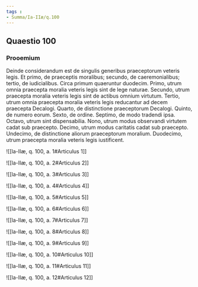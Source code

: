 ```yaml
---
tags : 
- Summa/Ia-IIæ/q.100
---
```


## Quaestio 100

### Prooemium

Deinde considerandum est de singulis generibus praeceptorum veteris legis. Et primo, de praeceptis moralibus; secundo, de caeremonialibus; tertio, de iudicialibus. Circa primum quaeruntur duodecim. Primo, utrum omnia praecepta moralia veteris legis sint de lege naturae. Secundo, utrum praecepta moralia veteris legis sint de actibus omnium virtutum. Tertio, utrum omnia praecepta moralia veteris legis reducantur ad decem praecepta Decalogi. Quarto, de distinctione praeceptorum Decalogi. Quinto, de numero eorum. Sexto, de ordine. Septimo, de modo tradendi ipsa. Octavo, utrum sint dispensabilia. Nono, utrum modus observandi virtutem cadat sub praecepto. Decimo, utrum modus caritatis cadat sub praecepto. Undecimo, de distinctione aliorum praeceptorum moralium. Duodecimo, utrum praecepta moralia veteris legis iustificent.

![[Ia-IIæ, q. 100, a. 1#Articulus 1]]

![[Ia-IIæ, q. 100, a. 2#Articulus 2]]

![[Ia-IIæ, q. 100, a. 3#Articulus 3]]

![[Ia-IIæ, q. 100, a. 4#Articulus 4]]

![[Ia-IIæ, q. 100, a. 5#Articulus 5]]

![[Ia-IIæ, q. 100, a. 6#Articulus 6]]

![[Ia-IIæ, q. 100, a. 7#Articulus 7]]

![[Ia-IIæ, q. 100, a. 8#Articulus 8]]

![[Ia-IIæ, q. 100, a. 9#Articulus 9]]

![[Ia-IIæ, q. 100, a. 10#Articulus 10]]

![[Ia-IIæ, q. 100, a. 11#Articulus 11]]

![[Ia-IIæ, q. 100, a. 12#Articulus 12]]

